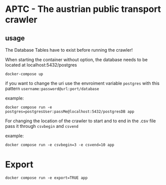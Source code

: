 # APTC - The austrian public transport crawler

## usage
The Database Tables have to exist before running the crawler!

When starting the container without option, the database needs to be located at localhost:5432/postgres

`docker-compose up
`

if you want to change the uri use the envroiment variable `postgres` with this pattern `username:password@url:port/database`

example:

`docker compose run -e postgres=postgresUser:passMe@localhost:5432/postgresDB app`


For changing the location of the crawler to start and to end in the .csv file pass it through `csvbegin` and `csvend`

example:

`docker compose run -e csvbegin=3 -e csvend=10 app`


# Export

`docker compose run -e export=TRUE app`